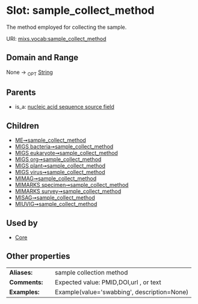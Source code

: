
# Slot: sample_collect_method


The method employed for collecting the sample.

URI: [mixs.vocab:sample_collect_method](https://w3id.org/mixs/vocab/sample_collect_method)


## Domain and Range

None ->  <sub>OPT</sub> [String](types/String.md)

## Parents

 *  is_a: [nucleic acid sequence source field](nucleic_acid_sequence_source_field.md)

## Children

 *  [ME➞sample_collect_method](ME_sample_collect_method.md)
 *  [MIGS bacteria➞sample_collect_method](MIGS_bacteria_sample_collect_method.md)
 *  [MIGS eukaryote➞sample_collect_method](MIGS_eukaryote_sample_collect_method.md)
 *  [MIGS org➞sample_collect_method](MIGS_org_sample_collect_method.md)
 *  [MIGS plant➞sample_collect_method](MIGS_plant_sample_collect_method.md)
 *  [MIGS virus➞sample_collect_method](MIGS_virus_sample_collect_method.md)
 *  [MIMAG➞sample_collect_method](MIMAG_sample_collect_method.md)
 *  [MIMARKS specimen➞sample_collect_method](MIMARKS_specimen_sample_collect_method.md)
 *  [MIMARKS survey➞sample_collect_method](MIMARKS_survey_sample_collect_method.md)
 *  [MISAG➞sample_collect_method](MISAG_sample_collect_method.md)
 *  [MIUVIG➞sample_collect_method](MIUVIG_sample_collect_method.md)

## Used by

 * [Core](Core.md)

## Other properties

|  |  |  |
| --- | --- | --- |
| **Aliases:** | | sample collection method |
| **Comments:** | | Expected value: PMID,DOI,url , or text |
| **Examples:** | | Example(value='swabbing', description=None) |

